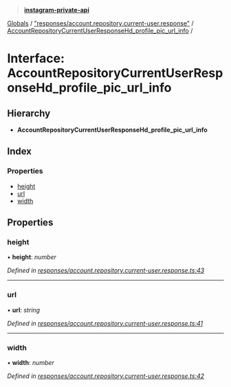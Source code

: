 > **[instagram-private-api](../README.md)**

[Globals](../README.md) / ["responses/account.repository.current-user.response"](../modules/_responses_account_repository_current_user_response_.md) / [AccountRepositoryCurrentUserResponseHd_profile_pic_url_info](_responses_account_repository_current_user_response_.accountrepositorycurrentuserresponsehd_profile_pic_url_info.md) /

# Interface: AccountRepositoryCurrentUserResponseHd_profile_pic_url_info

## Hierarchy

* **AccountRepositoryCurrentUserResponseHd_profile_pic_url_info**

## Index

### Properties

* [height](_responses_account_repository_current_user_response_.accountrepositorycurrentuserresponsehd_profile_pic_url_info.md#height)
* [url](_responses_account_repository_current_user_response_.accountrepositorycurrentuserresponsehd_profile_pic_url_info.md#url)
* [width](_responses_account_repository_current_user_response_.accountrepositorycurrentuserresponsehd_profile_pic_url_info.md#width)

## Properties

###  height

• **height**: *number*

*Defined in [responses/account.repository.current-user.response.ts:43](https://github.com/dilame/instagram-private-api/blob/173bc62/src/responses/account.repository.current-user.response.ts#L43)*

___

###  url

• **url**: *string*

*Defined in [responses/account.repository.current-user.response.ts:41](https://github.com/dilame/instagram-private-api/blob/173bc62/src/responses/account.repository.current-user.response.ts#L41)*

___

###  width

• **width**: *number*

*Defined in [responses/account.repository.current-user.response.ts:42](https://github.com/dilame/instagram-private-api/blob/173bc62/src/responses/account.repository.current-user.response.ts#L42)*